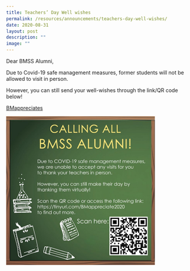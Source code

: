 ```yaml
---
title: Teachers’ Day Well wishes
permalink: /resources/announcements/teachers-day-well-wishes/
date: 2020-08-31
layout: post
description: ""
image: ""
---
```

Dear BMSS Alumni,

Due to Covid-19 safe management measures, former students will not be allowed to visit in person.

However, you can still send your well-wishes through the link/QR code below!

[BMappreciates](https://tinyurl.com/bmappreciate2020)

<img src="/images/bmss-alumni.png" style="width:80%">